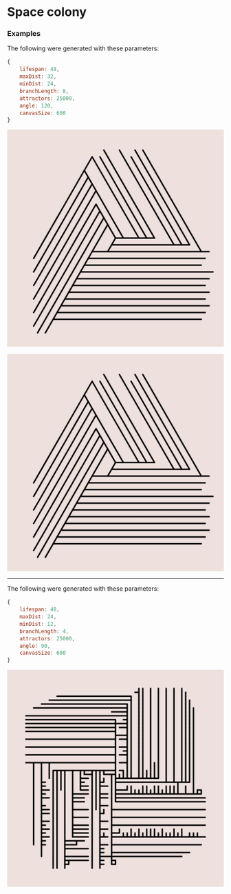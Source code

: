 # Space colony


### Examples

The following were generated with these parameters:
```js
{
    lifespan: 48,
    maxDist: 32,
    minDist: 24,
    branchLength: 8,
    attractors: 25000,
    angle: 120,
    canvasSize: 600
}
```

![Example 1](./doc/SpaceColonization-Bizarre-min_24-max_32-lifespan_48-attrCount_25000-N_120-length_8-2021-09-25T16_44_38.085Z.jpg)


![Example 2](./doc/SpaceColonization-Bizarre-min_24-max_32-lifespan_48-attrCount_25000-N_120-length_8-2021-09-25T16_44_38.085Z.jpg)

-----

The following were generated with these parameters:
```js
{
    lifespan: 48,
    maxDist: 24,
    minDist: 12,
    branchLength: 4,
    attractors: 25000,
    angle: 90,
    canvasSize: 600
}
```
![Example 3](./doc/SpaceColonization-Bizarre-min_12-max_24-lifespan_48-attrCount_25000-N_90-length_4-2021-09-25T17_15_34.043Z.jpg)